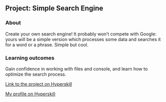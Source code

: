 ## Project: Simple Search Engine


### About
Create your own search engine! It probably won’t compete with Google: yours will be a simple version which processes some data and searches it for a word or a phrase. Simple but cool.
### Learning outcomes
Gain confidence in working with files and console, and learn how to optimize the search process.

[Link to the project on Hyperskill](https://hyperskill.org/projects/66)

[My profile on Hyperskill](https://hyperskill.org/profile/43632084)